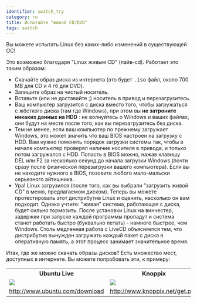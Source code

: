 ```yaml
---
identifier: switch_try
category: ru
title: Испытайте "живой CD/DVD"
tags: switch
---
```


Вы можете испытать Linux без каких-либо изменений в существующей ОС!

Это возможно благодаря "Linux живым CD" (лайв-cd). Работает это таким образом:

<ul>

<li>Скачайте образ диска из интернета (это будет <tt>.iso</tt> 
файл, около 700 MB для CD и 4 гб для DVD). </li>

<li>Запишите образ на чистый носитель.</li>

<li>Вставьте (или не доставайте ;) носитель в привод и перезагрузитесь.</li>

<li>Ваш компьютер загрузится с диска вместо того, чтобы загружаться с жёсткого
диска (там где Windows), при этом вы <b>не затроните никаких данных на HDD</b> : 
не волнуйтесь о Windows и ваших файлах, они будут на месте после того, как
вы перезагрузитесь без диска. </li>

<li>Тем не менее, если ваш компьютер по прежнему загружает Windows, 
это может значить что ваш BIOS настроен на загрузку с HDD. Вам нужно
поменять порядок загрузки системы так, чтобы в начале компьютер проверял
наличие носителя в приводе, и только потом загружался с HDD. Попасть
в BIOS можно, нажав клавишу DEL или F2 за несколько секунд до начала 
загрузки Windows (почти сразу после физической перезагрузки вашего компьютера).
Если вы не находите нужного в BIOS, позовите любого мало-мальски серьезного
айтишника.</li>

<li>Ура! Linux загрузился (после того, как вы выбрали "загрузить живой CD" в
меню, предлагаемом диском). Теперь вы можете протестировать этот дистрибутив
Linux и оценить, насколько он вам подходит. Однако учтите: "живая" система, 
работающая с диска, будет сильно тормозить. После установки Linux на винчестер,
задержки при запуске каждой программы пропадут и система станет работать быстро
(буквально летать) - намного быстрее, чем Windows. Столь медленная работа с LiveCD
объясняется тем, что дистрибутив вынужден загружать каждый пакет с диска в оперативную
память, а этот процесс занимает значительное время. 
</li>

</ul>

Итак, где же можно скачать образы дисков? Есть множество мест, доступных в 
интернете. Вы можете попробовать эти, к примеру:

<table cols="2">
<tr>
<th>Ubuntu Live</th>
<th>Knoppix</th>
</tr>

<tr>
<td><a href="/img/ubuntu.png"><img src="/img/ubuntu_thumbnail.png" /></a></td>
<td><a href="/img/knoppix.png"><img src="/img/knoppix_thumbnail.png" /></a></td>
</tr>

<tr>
<td><a 
href="http://www.ubuntu.com/download">http://www.ubuntu.com/download</a></td>
<td><a 
href="http://www.knoppix.net/get.php">http://www.knoppix.net/get.php</a></td>
</tr>

</table>

